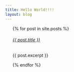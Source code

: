 ```yaml
---
title: Hello World!!!!
layout: blog
---
```

<ul>
  {% for post in site.posts %}
    <h6>
      <a href="{{ post.url }}">{{ post.title }}</a>
    </h6>
    <p>{{ post.excerpt }}</p>
  {% endfor %}
</ul>